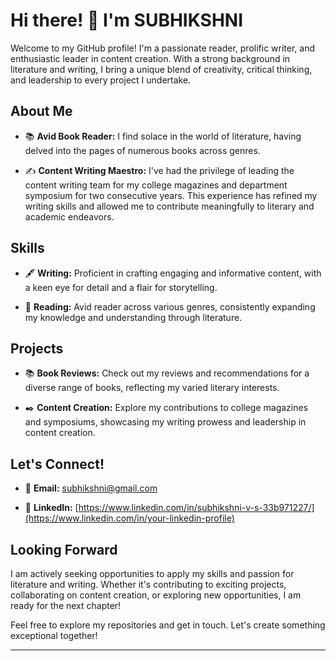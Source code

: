 # Hi there! 👋 I'm SUBHIKSHNI

Welcome to my GitHub profile! I'm a passionate reader, prolific writer, and enthusiastic leader in content creation. With a strong background in literature and writing, I bring a unique blend of creativity, critical thinking, and leadership to every project I undertake.

## About Me

- 📚 **Avid Book Reader:** I find solace in the world of literature, having delved into the pages of numerous books across genres.
  
- ✍️ **Content Writing Maestro:** I've had the privilege of leading the content writing team for my college magazines and department symposium for two consecutive years. This experience has refined my writing skills and allowed me to contribute meaningfully to literary and academic endeavors.

## Skills

- 🖋️ **Writing:** Proficient in crafting engaging and informative content, with a keen eye for detail and a flair for storytelling.

- 📖 **Reading:** Avid reader across various genres, consistently expanding my knowledge and understanding through literature.

## Projects

- 📚 **Book Reviews:** Check out my reviews and recommendations for a diverse range of books, reflecting my varied literary interests.

- ✒️ **Content Creation:** Explore my contributions to college magazines and symposiums, showcasing my writing prowess and leadership in content creation.

## Let's Connect!

- 📧 **Email:** [subhikshni@gmail.com](mailto:your.email@example.com)

- 💼 **LinkedIn:** [https://www.linkedin.com/in/subhikshni-v-s-33b971227/](https://www.linkedin.com/in/your-linkedin-profile)

## Looking Forward

I am actively seeking opportunities to apply my skills and passion for literature and writing. Whether it's contributing to exciting projects, collaborating on content creation, or exploring new opportunities, I am ready for the next chapter!

Feel free to explore my repositories and get in touch. Let's create something exceptional together!

---
